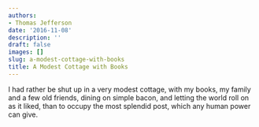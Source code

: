 ```yaml
---
authors:
- Thomas Jefferson
date: '2016-11-08'
description: ''
draft: false
images: []
slug: a-modest-cottage-with-books
title: A Modest Cottage with Books
---
```


I had rather be shut up in a very modest cottage, with my books, my family and a few old friends, dining on simple bacon, and letting the world roll on as it liked, than to occupy the most splendid post, which any human power can give.